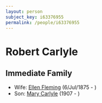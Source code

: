 ```yaml
---
layout: person
subject_key: i63376955
permalink: /people/i63376955
---
```


# Robert Carlyle

## Immediate Family

* Wife: [Ellen Fleming](./@69831456@-ellen-fleming-b1875-7-6-d.md) (6/Jul/1875 - )
* Son: [Mary Carlyle](./@99996424@-mary-carlyle-b1907-d.md) (1907 - )

